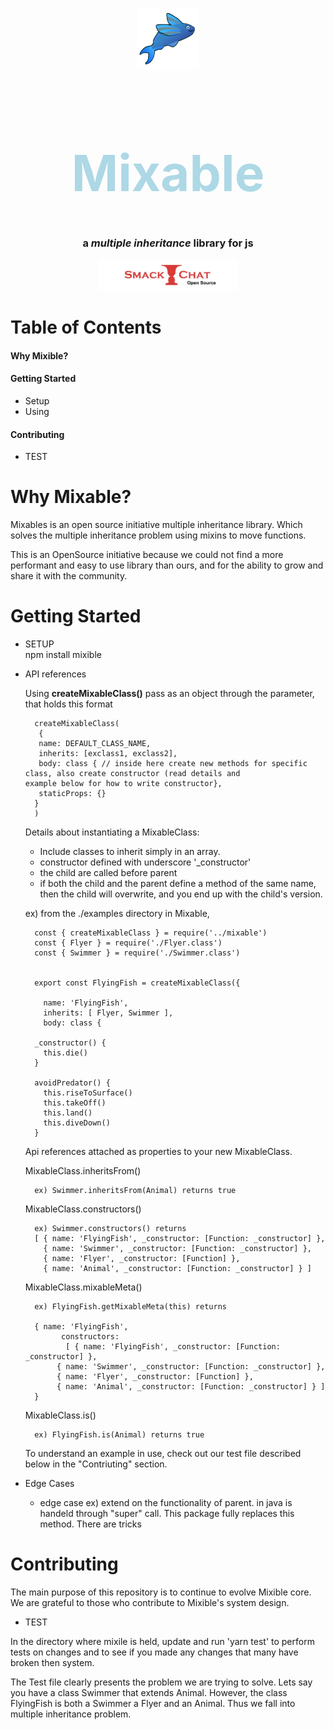 <p align="center" >
	<img  src="MixableLogo.jpg" width="100px" height="100px"/>
</p>

<h1 align="center" style=" color: lightblue; font-size: 80px"> Mixable <h1/>

<h3 align= "center">   a <i> multiple inheritance </i> library for js </h3>
<p align="center">
	<img src="logo.jpg" width="222px" height="50px"/>
</p>
<h1>Table of Contents</h1>

<h4>Why Mixible?</h4> 


<h4>Getting Started</h4> 

* Setup
* Using  

<h4>Contributing</h4>

* TEST

<h1> Why Mixable? </h1>

Mixables is an open source initiative multiple inheritance library.
Which solves the multiple inheritance problem using mixins to move functions.

This is an OpenSource initiative because we could not find a more performant and easy to use library than ours, and for the ability to grow and share it with the community.


<h1>Getting Started</h1>

* SETUP  
		npm install mixible


* API references 

	Using **createMixableClass()** pass as an object through the parameter, that holds this format
	
	
	
	 
	 
		createMixableClass(
		 {
		 name: DEFAULT_CLASS_NAME,
		 inherits: [exclass1, exclass2],
		 body: class { // inside here create new methods for specific class, also create constructor (read details and                  example below for how to write constructor},
		 staticProps: {}
		}
		)

	 
	 
	Details about instantiating a MixableClass: 
	- Include classes to inherit simply in an array.
	- constructor defined with underscore '_constructor'
	- the child are called before parent 
	- if both the child and the parent define a method of the same name, then the child will overwrite, and you end up 	   with the child's version.


	ex) from the ./examples directory in Mixable,
		

		const { createMixableClass } = require('../mixable')  
		const { Flyer } = require('./Flyer.class')  
		const { Swimmer } = require('./Swimmer.class')
	
			
		export const FlyingFish = createMixableClass({
	
		  name: 'FlyingFish',
		  inherits: [ Flyer, Swimmer ],
		  body: class {

	    _constructor() {
	      this.die()
	    }
	  
	    avoidPredator() {
	      this.riseToSurface()
	      this.takeOff()
	      this.land()
	      this.diveDown()
	    }
  
  	
	Api references attached as properties to your new MixableClass.
	
	MixableClass.inheritsFrom()
	
		ex) Swimmer.inheritsFrom(Animal) returns true
	
	
	MixableClass.constructors()
	
		ex) Swimmer.constructors() returns
		[ { name: 'FlyingFish', _constructor: [Function: _constructor] },
	      { name: 'Swimmer', _constructor: [Function: _constructor] },
	      { name: 'Flyer', _constructor: [Function] },
	      { name: 'Animal', _constructor: [Function: _constructor] } ]
	
	MixableClass.mixableMeta()
	
		ex) FlyingFish.getMixableMeta(this) returns 
		
		{ name: 'FlyingFish',
		      constructors:
		       [ { name: 'FlyingFish', _constructor: [Function: _constructor] },
			 { name: 'Swimmer', _constructor: [Function: _constructor] },
			 { name: 'Flyer', _constructor: [Function] },
			 { name: 'Animal', _constructor: [Function: _constructor] } ] 
		}
	
	MixableClass.is() 
	
		ex) FlyingFish.is(Animal) returns true
	
		
	To understand an example in use, check out our test file described below in the "Contriuting" section.
	
	
	
*  Edge Cases


	- edge case ex) extend on the functionality of parent. in java is handeld through "super" call. This package fully 	   replaces this method. There are tricks


 
      

<h1>Contributing</h1>



The main purpose of this repository is to continue to evolve Mixible core. We are grateful to those who contribute to Mixible's system design.


* TEST

In the directory where mixile is held, update and run 'yarn test' to perform tests on changes and to see if you made any changes that many have broken then system.

The Test file clearly presents the problem we are trying to solve. Lets say you have a class Swimmer that extends Animal. However, the class FlyingFish is both a Swimmer a Flyer and an Animal. Thus we fall into multiple inheritance problem. 







